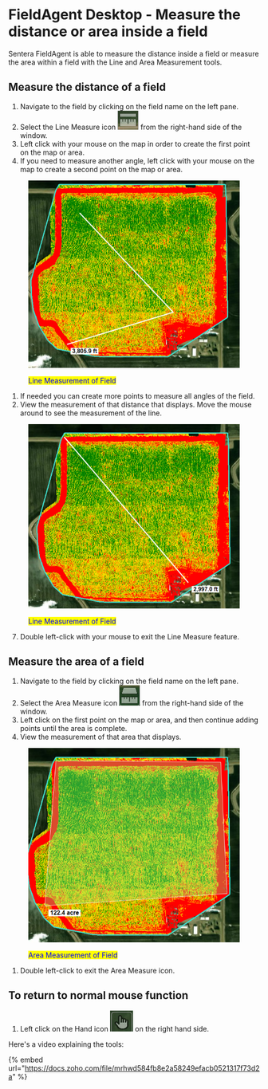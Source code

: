 # FieldAgent Desktop - Measure the distance or area inside a field

Sentera FieldAgent is able to measure the distance inside a field or measure the area within a field with the Line and Area Measurement tools.

## **Measure the distance of a field**

1. Navigate to the field by clicking on the field name on the left pane.&#x20;
2. Select the Line Measure icon <img src="../../.gitbook/assets/image (289).png" alt="" data-size="line"> from the right-hand side of the window.&#x20;
3. Left click with your mouse on the map in order to create the first point on the map or area.
4. If you need to measure another angle, left click with your mouse on the map to create a second point on the map or area.

<div align="left"><figure><img src="../../.gitbook/assets/image (294).png" alt=""><figcaption><p><mark style="color:blue;">Line Measurement of Field</mark></p></figcaption></figure></div>

1. If needed you can create more points to measure all angles of the field.
2. View the measurement of that distance that displays. Move the mouse around to see the measurement of the line.

<div align="left"><figure><img src="../../.gitbook/assets/image (293).png" alt=""><figcaption><p><mark style="color:blue;">Line Measurement of Field</mark></p></figcaption></figure></div>

7. Double left-click with your mouse to exit the Line Measure feature.

## **Measure the area of a field**&#x20;

1. Navigate to the field by clicking on the field name on the left pane.
2. Select the Area Measure icon <img src="../../.gitbook/assets/image (291).png" alt="" data-size="line"> from the right-hand side of the window.&#x20;
3. Left click on the first point on the map or area, and then continue adding points until the area is complete.
4. View the measurement of that area that displays.

<div align="left"><figure><img src="../../.gitbook/assets/image (292).png" alt=""><figcaption><p><mark style="color:blue;">Area Measurement of Field</mark></p></figcaption></figure></div>

1. Double left-click to exit the Area Measure icon.

## To return to normal mouse function&#x20;

1. Left click on the Hand icon <img src="../../.gitbook/assets/image (295).png" alt="" data-size="line"> on the right hand side.

Here's a video explaining the tools:

{% embed url="https://docs.zoho.com/file/mrhwd584fb8e2a58249efacb0521317f73d2a" %}
